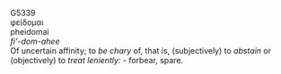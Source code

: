 <body>
  <p>G5339<br>  φείδομαι  <br> pheidomai  <br><i>fi‘-dom-ahee </i><br>Of uncertain affinity; to <i>be</i> <i>chary</i> of, that is, (subjectively) to <i>abstain</i> or (objectively) to <i>treat</i> <i>leniently:</i> - forbear, spare.<br></p>
 </body>